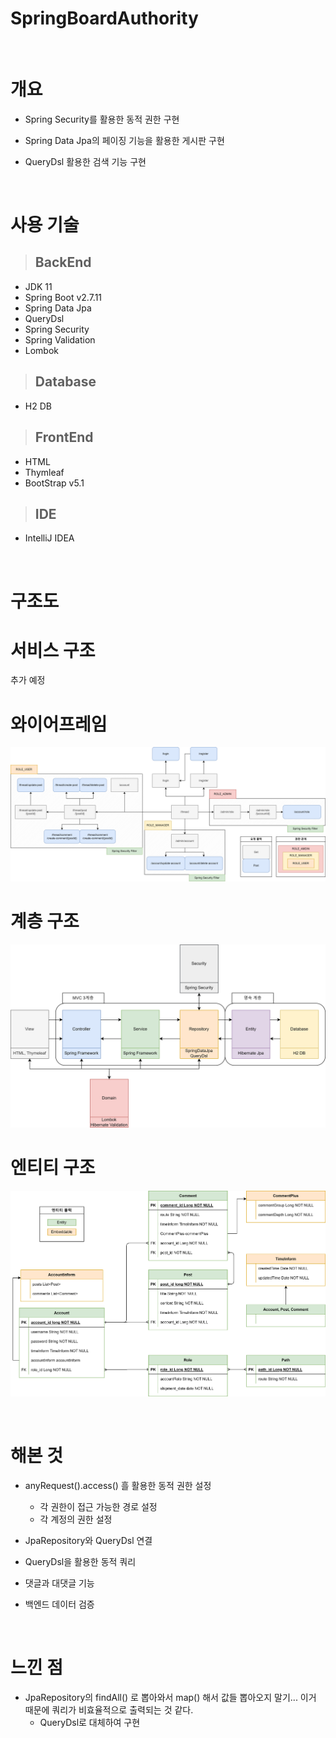 # SpringBoardAuthority

<br>

# 개요
- Spring Security를 활용한 동적 권한 구현
  
- Spring Data Jpa의 페이징 기능을 활용한 게시판 구현

- QueryDsl 활용한 검색 기능 구현

<br>

# 사용 기술

> ## BackEnd
- JDK 11
- Spring Boot v2.7.11
- Spring Data Jpa
- QueryDsl
- Spring Security
- Spring Validation
- Lombok

> ## Database
- H2 DB

> ## FrontEnd
- HTML
- Thymleaf
- BootStrap v5.1

> ## IDE
- IntelliJ IDEA

<br>

# 구조도

# 서비스 구조
추가 예정

# 와이어프레임
![wireframe](images/Wireframe.png)

# 계층 구조
![Hierarchy](images/Hierarchy.png)

# 엔티티 구조
![entity](images/Entity.png)

<br>

# 해본 것

- anyRequest().access() 흘 활용한 동적 권한 설정
  - 각 권한이 접근 가능한 경로 설정
  - 각 계정의 권한 설정

- JpaRepository와 QueryDsl 연결

- QueryDsl을 활용한 동적 쿼리

- 댓글과 대댓글 기능

- 백엔드 데이터 검증

<br>

# 느낀 점
- JpaRepository의 findAll() 로 뽑아와서 map() 해서 값들 뽑아오지 말기... 이거 때문에 쿼리가 비효율적으로 출력되는 것 같다.
  - QueryDsl로 대체하여 구현